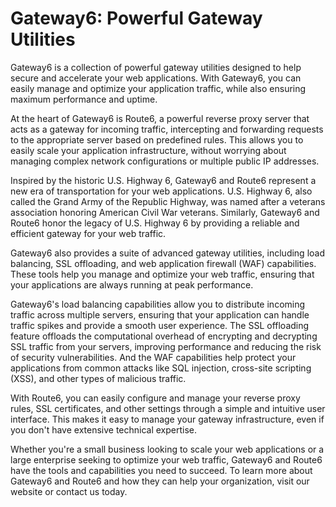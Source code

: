 # Gateway6: Powerful Gateway Utilities

Gateway6 is a collection of powerful gateway utilities designed to help secure and accelerate your web applications. With Gateway6, you can easily manage and optimize your application traffic, while also ensuring maximum performance and uptime.

At the heart of Gateway6 is Route6, a powerful reverse proxy server that acts as a gateway for incoming traffic, intercepting and forwarding requests to the appropriate server based on predefined rules. This allows you to easily scale your application infrastructure, without worrying about managing complex network configurations or multiple public IP addresses.

Inspired by the historic U.S. Highway 6, Gateway6 and Route6 represent a new era of transportation for your web applications. U.S. Highway 6, also called the Grand Army of the Republic Highway, was named after a veterans association honoring American Civil War veterans. Similarly, Gateway6 and Route6 honor the legacy of U.S. Highway 6 by providing a reliable and efficient gateway for your web traffic.

Gateway6 also provides a suite of advanced gateway utilities, including load balancing, SSL offloading, and web application firewall (WAF) capabilities. These tools help you manage and optimize your web traffic, ensuring that your applications are always running at peak performance.

Gateway6's load balancing capabilities allow you to distribute incoming traffic across multiple servers, ensuring that your application can handle traffic spikes and provide a smooth user experience. The SSL offloading feature offloads the computational overhead of encrypting and decrypting SSL traffic from your servers, improving performance and reducing the risk of security vulnerabilities. And the WAF capabilities help protect your applications from common attacks like SQL injection, cross-site scripting (XSS), and other types of malicious traffic.

With Route6, you can easily configure and manage your reverse proxy rules, SSL certificates, and other settings through a simple and intuitive user interface. This makes it easy to manage your gateway infrastructure, even if you don't have extensive technical expertise.

Whether you're a small business looking to scale your web applications or a large enterprise seeking to optimize your web traffic, Gateway6 and Route6 have the tools and capabilities you need to succeed. To learn more about Gateway6 and Route6 and how they can help your organization, visit our website or contact us today.
